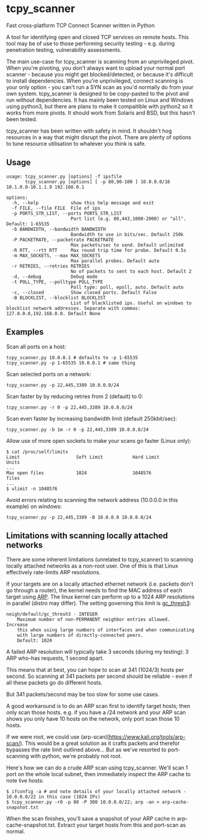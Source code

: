 # tcpy_scanner
Fast cross-platform TCP Connect Scanner written in Python

A tool for identifying open and closed TCP services on remote hosts. This tool may be of use to those performing security testing - e.g. during penetration testing, vulnerability assessments.

The main use-case for tcpy_scanner is scanning from an unprivileged pivot.  When you're pivoting, you don't always want to upload your normal port scanner - because you might get blocked/detected, or because it's difficult to install dependencies.  When you're unprivileged, connect scanning is your only option - you can't run a SYN scan as you'd normally do from your own system.  tcpy_scanner is designed to be copy-pasted to the pivot and run without dependencies.  It has mainly been tested on Linux and Windows using python3, but there are plans to make it compaitible with python2 so it works from more pivots.  It should work from Solaris and BSD, but this hasn't been tested.

tcpy_scanner has been written with safety in mind.  It shouldn't hog resources in a way that might disrupt the pivot.  There are plenty of options to tune resource utilisation to whatever you think is safe.

## Usage
```
usage: tcpy_scanner.py [options] -f ipsfile
       tcpy_scanner.py [options] [ -p 80,90-100 ] 10.0.0.0/16 10.1.0.0-10.1.1.9 192.168.0.1

options:
  -h, --help            show this help message and exit
  -f FILE, --file FILE  File of ips
  -p PORTS_STR_LIST, --ports PORTS_STR_LIST
                        Port list (e.g. 80,443,1000-2000) or "all". Default: 1-65535
  -b BANDWIDTH, --bandwidth BANDWIDTH
                        Bandwidth to use in bits/sec. Default 250k
  -P PACKETRATE, --packetrate PACKETRATE
                        Max packets/sec to send. Default unlimited
  -R RTT, --rtt RTT     Max round trip time for probe. Default 0.5s
  -m MAX_SOCKETS, --max MAX_SOCKETS
                        Max parallel probes. Default auto
  -r RETRIES, --retries RETRIES
                        No of packets to sent to each host. Default 2
  -d, --debug           Debug mode
  -t POLL_TYPE, --polltype POLL_TYPE
                        Poll type: poll, epoll, auto. Default auto
  -c, --closed          Show closed ports. Default False
  -B BLOCKLIST, --blocklist BLOCKLIST
                        List of blacklisted ips. Useful on windows to blocklist network addresses. Separate with commas: 127.0.0.0,192.168.0.0. Default None
```
## Examples
Scan all ports on a host:
```
tcpy_scanner.py 10.0.0.1 # defaults to -p 1-65535
tcpy_scanner.py -p 1-65535 10.0.0.1 # same thing
```

Scan selected ports on a network:
```
tcpy_scanner.py -p 22,445,3389 10.0.0.0/24
```

Scan faster by by reducing retries from 2 (default) to 0:
```
tcpy_scanner.py -r 0 -p 22,445,3389 10.0.0.0/24
```

Scan even faster by increasing bandwidth limit (default 250kbit/sec):
```
tcpy_scanner.py -b 1m -r 0 -p 22,445,3389 10.0.0.0/24
```

Allow use of more open sockets to make your scans go faster (Linux only):
```
$ cat /proc/self/limits 
Limit                     Soft Limit           Hard Limit           Units     
...
Max open files            1024                 1048576              files     
...
$ ulimit -n 1048576
```

Avoid errors relating to scanning the network address (10.0.0.0 in this example) on windows:
```
tcpy_scanner.py -p 22,445,3389 -B 10.0.0.0 10.0.0.0/24
```

## Limitations with scanning locally attached networks

There are some inherent limitations (unrelated to tcpy_scanner) to scanning locally attached networks as a non-root user.  One of this is that Linux effectively rate-limits ARP resolutions.

If your targets are on a locally attached ethernet network (i.e. packets don't go through a router), the kernel needs to find the MAC address of each target using [ARP](https://en.wikipedia.org/wiki/Address_Resolution_Protocol).  The linux kernel can perform up to a 1024 ARP resolutions in parallel (distro may differ).  The setting governing this limit is [gc_thresh3](https://www.kernel.org/doc/Documentation/networking/ip-sysctl.txt):

```
neigh/default/gc_thresh3 - INTEGER
	Maximum number of non-PERMANENT neighbor entries allowed.  Increase
	this when using large numbers of interfaces and when communicating
	with large numbers of directly-connected peers.
	Default: 1024
 ```
A failed ARP resolution will typically take 3 seconds (during my testing): 3 ARP who-has requests, 1 second apart.

This means that at best, you can hope to scan at 341 (1024/3) hosts per second.  So scanning at 341 packets per second should be reliable - even if all these packets go do different hosts.

But 341 packets/second may be too slow for some use cases.

A good workaround is to do an ARP scan first to identify target hosts; then only scan those hosts.  e.g. if you have a /24 network and your ARP scan shows you only have 10 hosts on the network, only port scan those 10 hosts.

If we were root, we could use (arp-scan)[https://www.kali.org/tools/arp-scan/).  This would be a great solution as it crafts packets and therefor bypasses the rate limit outlined above...  But as we've resorted to port-scanning with python, we're probably not root.  

Here's how we can do a crude ARP scan using tcpy_scanner.  We'll scan 1 port on the whole local subnet, then immediately inspect the ARP cache to note live hosts:
```
$ ifconfig -a # and note details of your locally attached network - 10.0.0.0/22 in this case (1024 IPs)
$ tcpy_scanner.py -r0 -p 80 -P 300 10.0.0.0/22; arp -an > arp-cache-snapshot.txt 
```
When the scan finishes, you'll save a snapshot of your ARP cache in arp-cache-snapshot.txt.  Extract your target hosts from this and port-scan as normal.


